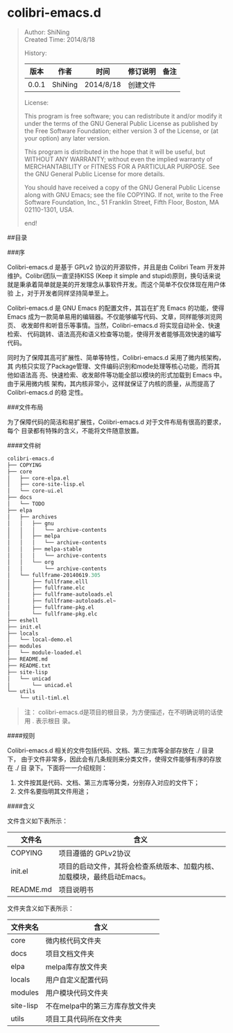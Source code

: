 colibri-emacs.d
===============

>Author: ShiNing    
>Created Time: 2014/8/18     
>
>History:    
>
>| 版本 | 作者  | 时间 | 修订说明 | 备注 |
>| ---- | ----- | ---- | ---- | ---- |
>| 0.0.1  | ShiNing | 2014/8/18 | 创建文件 | |
>
>License:
>
>This program is free software; you can redistribute it and/or
>modify it under the terms of the GNU General Public License
>as published by the Free Software Foundation; either version 3
>of the License, or (at your option) any later version.     
>
>This program is distributed in the hope that it will be useful,
>but WITHOUT ANY WARRANTY; without even the implied warranty of
>MERCHANTABILITY or FITNESS FOR A PARTICULAR PURPOSE.  See the
>GNU General Public License for more details.
>
>You should have received a copy of the GNU General Public License
>along with GNU Emacs; see the file COPYING.  If not, write to the
>Free Software Foundation, Inc., 51 Franklin Street, Fifth Floor,
>Boston, MA 02110-1301, USA.
>
>end!


##目录



###序

Colibri-emacs.d 是基于 GPLv2 协议的开源软件，并且是由 Colibri Team 开发并
维护。Colibri团队一直坚持KISS (Keep it simple and stupid)原则，换句话来说
就是秉承着简单就是美的开发理念从事软件开发。而这个简单不仅仅体现在用户体验
上，对于开发者同样坚持简单至上。

Colibri-emacs.d 是 GNU Emacs 的配置文件，其旨在扩充 Emacs 的功能，使得
Emacs 成为一款简单易用的编辑器。不仅能够编写代码、文章，同样能够浏览网页、
收发邮件和听音乐等事情。当然，Colibri-emacs.d 将实现自动补全、快速检索、
代码跳转、语法高亮和语义检查等功能，使得开发者能够高效快速的编写代码。

同时为了保障其高可扩展性、简单等特性，Colibri-emacs.d 采用了微内核架构，其
内核只实现了Package管理、文件编码识别和mode处理等核心功能，而将其他如语法高
亮、快速检索、收发邮件等功能全部以模块的形式加载到 Emacs 中。由于采用微内核
架构，其内核非常小，这样就保证了内核的质量，从而提高了 Colibri-emacs.d 的稳
定性。

###文件布局

为了保障代码的简洁和易扩展性，Colibri-emacs.d 对于文件布局有很高的要求，每个
目录都有特殊的含义，不能将文件随意放置。

####文件树

```lisp
colibri-emacs.d   
├── COPYING   
├── core   
│   ├── core-elpa.el   
│   ├── core-site-lisp.el   
│   └── core-ui.el   
├── docs   
│   └── TODO  
├── elpa  
│   ├── archives   
│   │   ├── gnu   
│   │   │   └── archive-contents   
│   │   ├── melpa   
│   │   │   └── archive-contents  
│   │   ├── melpa-stable  
│   │   │   └── archive-contents  
│   │   └── org  
│   │       └── archive-contents  
│   └── fullframe-20140619.305  
│       ├── fullframe.elll  
│       ├── fullframe.elc  
│       ├── fullframe-autoloads.el  
│       ├── fullframe-autoloads.el~  
│       ├── fullframe-pkg.el  
│       └── fullframe-pkg.elc  
├── eshell   
├── init.el    
├── locals  
│   └── local-demo.el  
├── modules   
│   └── module-loaded.el   
├── README.md   
├── README.txt  
├── site-lisp   
│   └── unicad   
│       └── unicad.el  
└── utils    
    └── util-timl.el   
```

>注： 
>colibri-emacs.d是项目的根目录，为方便描述，在不明确说明的话使用 . 表示根目
>录。

####规则

Colibri-emacs.d 相关的文件包括代码、文档、第三方库等全部存放在 ./ 目录下，
由于文件非常多，因此会有几条规则来分类文件，使得文件能够有序的存放在 ./ 目
录下。下面将一一介绍规则：     
1. 文件按其是代码、文档、第三方库等分类，分别存入对应的文件下；    
2. 文件名要指明其文件用途；   

####含义

文件含义如下表所示：  

| 文件名    | 含义                                                                    | 
| --------- | ----------------------------------------------------------------------- |  
| COPYING   | 项目遵循的 GPLv2协议                                                    |
| init.el   | 项目的启动文件，其将会检查系统版本、加载内核、加载模块，最终启动Emacs。 |
| README.md | 项目说明书                                                              |

文件夹含义如下表所示：   

| 文件夹名  | 含义                            |
| --------- | ------------------------------- |
| core      | 微内核代码文件夹                |
| docs      | 项目文档文件夹                  |
| elpa      | melpa库存放文件夹               |
| locals    | 用户自定义配置代码              |
| modules   | 用户模块代码文件夹              |
| site-lisp | 不在melpa中的第三方库存放文件夹 |
| utils     | 项目工具代码所在文件夹          |

